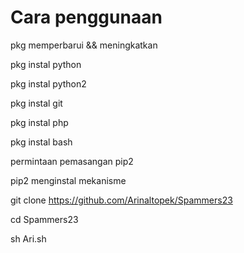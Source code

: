 # Cara penggunaan
pkg memperbarui && meningkatkan

pkg instal python

pkg instal python2

pkg instal git

pkg instal php

pkg instal bash

permintaan pemasangan pip2

pip2 menginstal mekanisme

git clone https://github.com/Arinaltopek/Spammers23

cd Spammers23

sh Ari.sh
